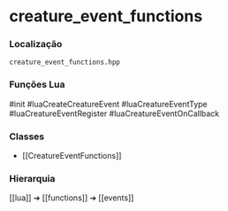 # creature_event_functions

### Localização
`creature_event_functions.hpp`

### Funções Lua
#init
#luaCreateCreatureEvent
#luaCreatureEventType
#luaCreatureEventRegister
#luaCreatureEventOnCallback

### Classes
- [[CreatureEventFunctions]]

### Hierarquia
[[lua]] ➔ [[functions]] ➔ [[events]]
